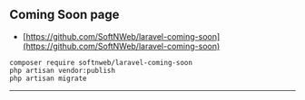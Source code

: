 ## Coming Soon page
- [https://github.com/SoftNWeb/laravel-coming-soon](https://github.com/SoftNWeb/laravel-coming-soon)
```
composer require softnweb/laravel-coming-soon
php artisan vendor:publish
php artisan migrate
```
---
